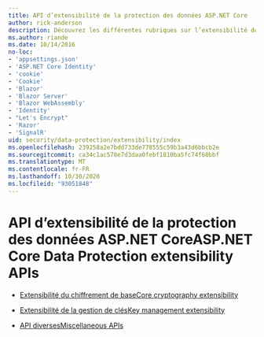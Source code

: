 ```yaml
---
title: API d’extensibilité de la protection des données ASP.NET Core
author: rick-anderson
description: Découvrez les différentes rubriques sur l’extensibilité de la protection des données ASP.NET Core.
ms.author: riande
ms.date: 10/14/2016
no-loc:
- 'appsettings.json'
- 'ASP.NET Core Identity'
- 'cookie'
- 'Cookie'
- 'Blazor'
- 'Blazor Server'
- 'Blazor WebAssembly'
- 'Identity'
- "Let's Encrypt"
- 'Razor'
- 'SignalR'
uid: security/data-protection/extensibility/index
ms.openlocfilehash: 239258a2e7bdd733de778555c59b3a43d6bbcb2e
ms.sourcegitcommit: ca34c1ac578e7d3daa0febf1810ba5fc74f60bbf
ms.translationtype: MT
ms.contentlocale: fr-FR
ms.lasthandoff: 10/30/2020
ms.locfileid: "93051848"
---
```

# <a name="aspnet-core-data-protection-extensibility-apis"></a><span data-ttu-id="3ea0c-103">API d’extensibilité de la protection des données ASP.NET Core</span><span class="sxs-lookup"><span data-stu-id="3ea0c-103">ASP.NET Core Data Protection extensibility APIs</span></span>

* [<span data-ttu-id="3ea0c-104">Extensibilité du chiffrement de base</span><span class="sxs-lookup"><span data-stu-id="3ea0c-104">Core cryptography extensibility</span></span>](xref:security/data-protection/extensibility/core-crypto)

* [<span data-ttu-id="3ea0c-105">Extensibilité de la gestion de clés</span><span class="sxs-lookup"><span data-stu-id="3ea0c-105">Key management extensibility</span></span>](xref:security/data-protection/extensibility/key-management)

* [<span data-ttu-id="3ea0c-106">API diverses</span><span class="sxs-lookup"><span data-stu-id="3ea0c-106">Miscellaneous APIs</span></span>](xref:security/data-protection/extensibility/misc-apis)
